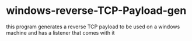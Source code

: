 # windows-reverse-TCP-Payload-gen
this program generates a reverse TCP payload to be used on a windows machine and has a listener that comes with it
